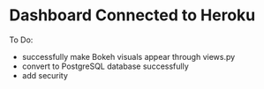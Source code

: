 # Dashboard Connected to Heroku
To Do:
- successfully make Bokeh visuals appear through views.py
- convert to PostgreSQL database successfully
- add security